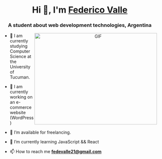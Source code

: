 <h1 align="center">Hi 👋, I'm <a href="https://github.com/ArdillaV21" target="blank">
Federico Valle</a></h1>
<h3 align="center">A student about web development technologies, Argentina</h3>

<a target="_blank" align="center">
  <img align="right" top="500" height="300" width="400" alt="GIF" src="https://media.giphy.com/media/SWoSkN6DxTszqIKEqv/giphy.gif">
</a>

- 🔭 I am currently studying Computer Science at the University of Tucuman.</a>

- 🌱 I am currently working on an e-commerce website (WordPress)

- 🤝 I’m available for freelancing.

- 🌱 I’m currently learning JavaScript && React

- 📫 How to reach me **fedevalle21@gmail.com**

